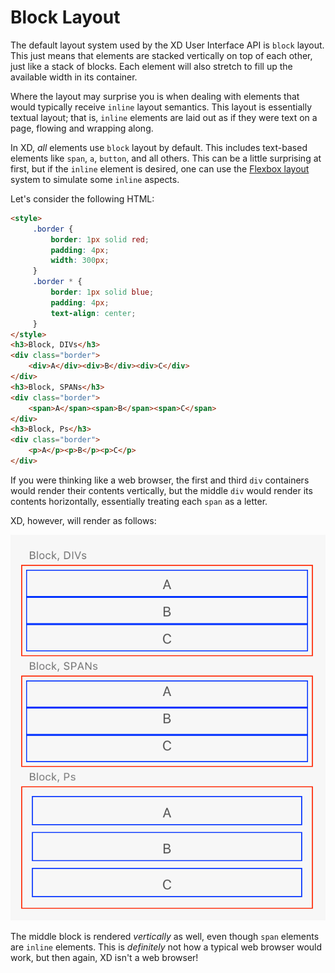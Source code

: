 # Block Layout

The default layout system used by the XD User Interface API is `block` layout. This just means that elements are stacked vertically on top of each other, just like a stack of blocks. Each element will also stretch to fill up the available width in its container.

Where the layout may surprise you is when dealing with elements that would typically receive `inline` layout semantics. This layout is essentially textual layout; that is, `inline` elements are laid out as if they were text on a page, flowing and wrapping along.

In XD, _all_ elements use `block` layout by default. This includes text-based elements like `span`, `a`, `button`, and all others. This can be a little surprising at first, but if the `inline` element is desired, one can use the [Flexbox layout](./flex.md) system to simulate some `inline` aspects.

Let's consider the following HTML:

```html
<style>
     .border {
         border: 1px solid red;
         padding: 4px;
         width: 300px;
     }
     .border * {
         border: 1px solid blue;
         padding: 4px;
         text-align: center;
     }
</style>
<h3>Block, DIVs</h3>
<div class="border">
    <div>A</div><div>B</div><div>C</div>
</div>
<h3>Block, SPANs</h3>
<div class="border">
    <span>A</span><span>B</span><span>C</span>
</div>
<h3>Block, Ps</h3>
<div class="border">
    <p>A</p><p>B</p><p>C</p>
</div>
```

If you were thinking like a web browser, the first and third `div` containers would render their contents vertically, but the middle `div` would render its contents horizontally, essentially treating each `span` as a letter.

XD, however, will render as follows:

![Block Layout](../assets/block-layout.png)

The middle block is rendered _vertically_ as well, even though `span` elements are `inline` elements. This is _definitely_ not how a typical web browser would work, but then again, XD isn't a web browser!